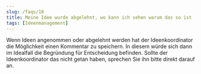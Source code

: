 ```yaml
---
slug: /faqs/18
title: Meine Idee wurde abgelehnt, wo kann ich sehen warum das so ist
tags: [Ideenmanagement]
---
```

Wenn Ideen angenommen oder abgelehnt werden hat der Ideenkoordinator die Möglichkeit einen Kommentar zu speichern. In diesem würde sich dann im Idealfall die Begründung für Entscheidung befinden. Sollte der Ideenkoordinator das nicht getan haben, sprechen Sie ihn bitte direkt darauf an. 